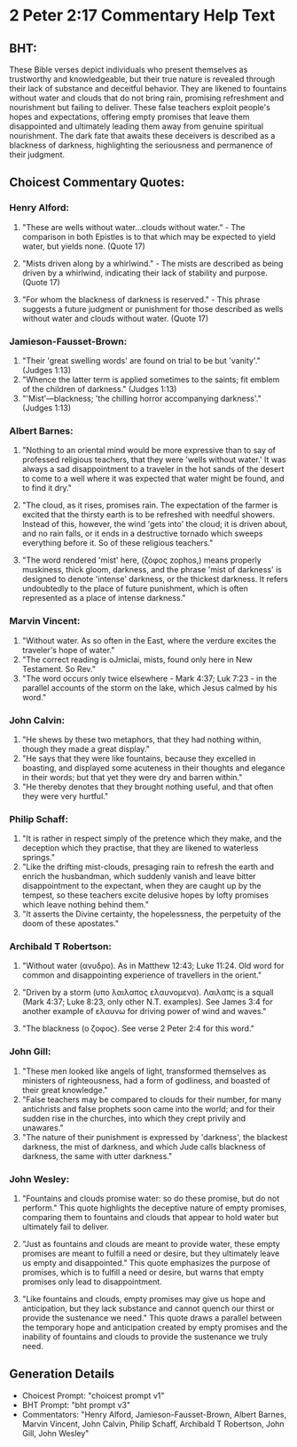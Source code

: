 # 2 Peter 2:17 Commentary Help Text

## BHT:
These Bible verses depict individuals who present themselves as trustworthy and knowledgeable, but their true nature is revealed through their lack of substance and deceitful behavior. They are likened to fountains without water and clouds that do not bring rain, promising refreshment and nourishment but failing to deliver. These false teachers exploit people's hopes and expectations, offering empty promises that leave them disappointed and ultimately leading them away from genuine spiritual nourishment. The dark fate that awaits these deceivers is described as a blackness of darkness, highlighting the seriousness and permanence of their judgment.

## Choicest Commentary Quotes:
### Henry Alford:
1. "These are wells without water...clouds without water." - The comparison in both Epistles is to that which may be expected to yield water, but yields none. (Quote 17)

2. "Mists driven along by a whirlwind." - The mists are described as being driven by a whirlwind, indicating their lack of stability and purpose. (Quote 17)

3. "For whom the blackness of darkness is reserved." - This phrase suggests a future judgment or punishment for those described as wells without water and clouds without water. (Quote 17)

### Jamieson-Fausset-Brown:
1. "Their 'great swelling words' are found on trial to be but 'vanity'." (Judges 1:13)
2. "Whence the latter term is applied sometimes to the saints; fit emblem of the children of darkness." (Judges 1:13)
3. "'Mist'—blackness; 'the chilling horror accompanying darkness'." (Judges 1:13)

### Albert Barnes:
1. "Nothing to an oriental mind would be more expressive than to say of professed religious teachers, that they were 'wells without water.' It was always a sad disappointment to a traveler in the hot sands of the desert to come to a well where it was expected that water might be found, and to find it dry." 

2. "The cloud, as it rises, promises rain. The expectation of the farmer is excited that the thirsty earth is to be refreshed with needful showers. Instead of this, however, the wind 'gets into' the cloud; it is driven about, and no rain falls, or it ends in a destructive tornado which sweeps everything before it. So of these religious teachers."

3. "The word rendered 'mist' here, (ζόφος zophos,) means properly muskiness, thick gloom, darkness, and the phrase 'mist of darkness' is designed to denote 'intense' darkness, or the thickest darkness. It refers undoubtedly to the place of future punishment, which is often represented as a place of intense darkness."

### Marvin Vincent:
1. "Without water. As so often in the East, where the verdure excites the traveler's hope of water." 
2. "The correct reading is oJmiclai, mists, found only here in New Testament. So Rev." 
3. "The word occurs only twice elsewhere - Mark 4:37; Luk 7:23 - in the parallel accounts of the storm on the lake, which Jesus calmed by his word."

### John Calvin:
1. "He shews by these two metaphors, that they had nothing within, though they made a great display."
2. "He says that they were like fountains, because they excelled in boasting, and displayed some acuteness in their thoughts and elegance in their words; but that yet they were dry and barren within."
3. "He thereby denotes that they brought nothing useful, and that often they were very hurtful."

### Philip Schaff:
1. "It is rather in respect simply of the pretence which they make, and the deception which they practise, that they are likened to waterless springs." 
2. "Like the drifting mist-clouds, presaging rain to refresh the earth and enrich the husbandman, which suddenly vanish and leave bitter disappointment to the expectant, when they are caught up by the tempest, so these teachers excite delusive hopes by lofty promises which leave nothing behind them." 
3. "It asserts the Divine certainty, the hopelessness, the perpetuity of the doom of these apostates."

### Archibald T Robertson:
1. "Without water (ανυδρο). As in Matthew 12:43; Luke 11:24. Old word for common and disappointing experience of travellers in the orient."

2. "Driven by a storm (υπο λαιλαπος ελαυνομενα). Λαιλαπς is a squall (Mark 4:37; Luke 8:23, only other N.T. examples). See James 3:4 for another example of ελαυνω for driving power of wind and waves."

3. "The blackness (ο ζοφος). See verse 2 Peter 2:4 for this word."

### John Gill:
1. "These men looked like angels of light, transformed themselves as ministers of righteousness, had a form of godliness, and boasted of their great knowledge." 
2. "False teachers may be compared to clouds for their number, for many antichrists and false prophets soon came into the world; and for their sudden rise in the churches, into which they crept privily and unawares." 
3. "The nature of their punishment is expressed by 'darkness', the blackest darkness, the mist of darkness, and which Jude calls blackness of darkness, the same with utter darkness."

### John Wesley:
1. "Fountains and clouds promise water: so do these promise, but do not perform." This quote highlights the deceptive nature of empty promises, comparing them to fountains and clouds that appear to hold water but ultimately fail to deliver. 

2. "Just as fountains and clouds are meant to provide water, these empty promises are meant to fulfill a need or desire, but they ultimately leave us empty and disappointed." This quote emphasizes the purpose of promises, which is to fulfill a need or desire, but warns that empty promises only lead to disappointment.

3. "Like fountains and clouds, empty promises may give us hope and anticipation, but they lack substance and cannot quench our thirst or provide the sustenance we need." This quote draws a parallel between the temporary hope and anticipation created by empty promises and the inability of fountains and clouds to provide the sustenance we truly need.


## Generation Details
- Choicest Prompt: "choicest prompt v1"
- BHT Prompt: "bht prompt v3"
- Commentators: "Henry Alford, Jamieson-Fausset-Brown, Albert Barnes, Marvin Vincent, John Calvin, Philip Schaff, Archibald T Robertson, John Gill, John Wesley"
